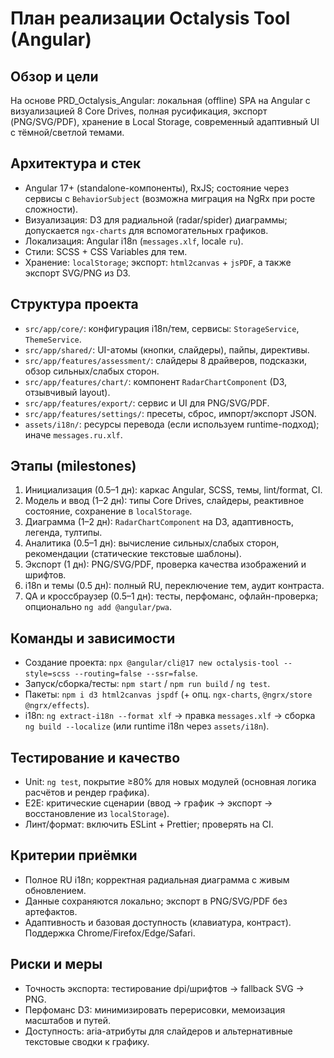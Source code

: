 # План реализации Octalysis Tool (Angular)

## Обзор и цели
На основе PRD_Octalysis_Angular: локальная (offline) SPA на Angular с визуализацией 8 Core Drives, полная русификация, экспорт (PNG/SVG/PDF), хранение в Local Storage, современный адаптивный UI с тёмной/светлой темами.

## Архитектура и стек
- Angular 17+ (standalone-компоненты), RxJS; состояние через сервисы с `BehaviorSubject` (возможна миграция на NgRx при росте сложности).
- Визуализация: D3 для радиальной (radar/spider) диаграммы; допускается `ngx-charts` для вспомогательных графиков.
- Локализация: Angular i18n (`messages.xlf`, locale `ru`).
- Стили: SCSS + CSS Variables для тем.
- Хранение: `localStorage`; экспорт: `html2canvas` + `jsPDF`, а также экспорт SVG/PNG из D3.

## Структура проекта
- `src/app/core/`: конфигурация i18n/тем, сервисы: `StorageService`, `ThemeService`.
- `src/app/shared/`: UI-атомы (кнопки, слайдеры), пайпы, директивы.
- `src/app/features/assessment/`: слайдеры 8 драйверов, подсказки, обзор сильных/слабых сторон.
- `src/app/features/chart/`: компонент `RadarChartComponent` (D3, отзывчивый layout).
- `src/app/features/export/`: сервис и UI для PNG/SVG/PDF.
- `src/app/features/settings/`: пресеты, сброс, импорт/экспорт JSON.
- `assets/i18n/`: ресурсы перевода (если используем runtime-подход); иначе `messages.ru.xlf`.

## Этапы (milestones)
1) Инициализация (0.5–1 дн): каркас Angular, SCSS, темы, lint/format, CI.
2) Модель и ввод (1–2 дн): типы Core Drives, слайдеры, реактивное состояние, сохранение в `localStorage`.
3) Диаграмма (1–2 дн): `RadarChartComponent` на D3, адаптивность, легенда, тултипы.
4) Аналитика (0.5–1 дн): вычисление сильных/слабых сторон, рекомендации (статические текстовые шаблоны).
5) Экспорт (1 дн): PNG/SVG/PDF, проверка качества изображений и шрифтов.
6) i18n и темы (0.5 дн): полный RU, переключение тем, аудит контраста.
7) QA и кроссбраузер (0.5–1 дн): тесты, перфоманс, офлайн-проверка; опционально `ng add @angular/pwa`.

## Команды и зависимости
- Создание проекта: `npx @angular/cli@17 new octalysis-tool --style=scss --routing=false --ssr=false`.
- Запуск/сборка/тесты: `npm start` / `npm run build` / `ng test`.
- Пакеты: `npm i d3 html2canvas jspdf` (+ опц. `ngx-charts`, `@ngrx/store @ngrx/effects`).
- i18n: `ng extract-i18n --format xlf` → правка `messages.xlf` → сборка `ng build --localize` (или runtime i18n через `assets/i18n`).

## Тестирование и качество
- Unit: `ng test`, покрытие ≥80% для новых модулей (основная логика расчётов и рендер графика).
- E2E: критические сценарии (ввод → график → экспорт → восстановление из `localStorage`).
- Линт/формат: включить ESLint + Prettier; проверять на CI.

## Критерии приёмки
- Полное RU i18n; корректная радиальная диаграмма с живым обновлением.
- Данные сохраняются локально; экспорт в PNG/SVG/PDF без артефактов.
- Адаптивность и базовая доступность (клавиатура, контраст). Поддержка Chrome/Firefox/Edge/Safari.

## Риски и меры
- Точность экспорта: тестирование dpi/шрифтов → fallback SVG → PNG.
- Перфоманс D3: минимизировать перерисовки, мемоизация масштабов и путей.
- Доступность: aria-атрибуты для слайдеров и альтернативные текстовые сводки к графику.
